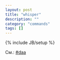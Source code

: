 ```yaml
---
layout: post
title: "whisper"
description: ""
category: "commands"
tags: []
---
```

{% include JB/setup %}

См.: [#daa](#daa)